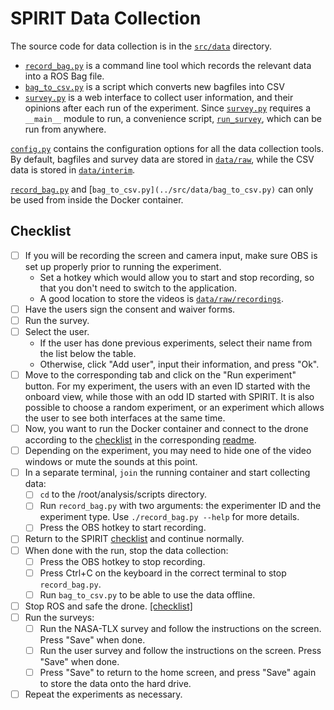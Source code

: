 # SPIRIT Data Collection

The source code for data collection is in the [`src/data`](../src/data) directory.

* [`record_bag.py`](../src/data/record_bag.py) is a command line tool which records the relevant data into a ROS Bag file.
* [`bag_to_csv.py`](../src/data/bag_to_csv.py) is a script which converts new bagfiles into CSV 
* [`survey.py`](../src/data/survey.py) is a web interface to collect user information, and their opinions after each run of the experiment.
Since [`survey.py`](../src/data/survey.py) requires a `__main__` module to run, a convenience script, [`run_survey`](../src/data/run_survey), which can be run from anywhere.

[`config.py`](../src/data/config.py) contains the configuration options for all the data collection tools.
By default, bagfiles and survey data are stored in [`data/raw`](../data/raw), while the CSV data is stored in [`data/interim`](../data/interim).

[`record_bag.py`](../src/data/record_bag.py) and [`bag_to_csv.py](../src/data/bag_to_csv.py)` can only be used from inside the Docker container.

## Checklist
* [ ] If you will be recording the screen and camera input, make sure OBS is set up properly prior to running the experiment.
  * Set a hotkey which would allow you to start and stop recording, so that you don't need to switch to the application.
  * A good location to store the videos is [`data/raw/recordings`](../data/raw/recordings).
* [ ] Have the users sign the consent and waiver forms.
* [ ] Run the survey.
* [ ] Select the user.
  * If the user has done previous experiments, select their name from the list below the table.
  * Otherwise, click "Add user", input their information, and press "Ok".
* [ ] Move to the corresponding tab and click on the "Run experiment" button.
For my experiment, the users with an even ID started with the onboard view, while those with an odd ID started with SPIRIT.
It is also possible to choose a random experiment, or an experiment which allows the user to see both interfaces at the same time.
* [ ] Now, you want to run the Docker container and connect to the drone according to the [checklist](readme_spirit.md#checklist) in the corresponding [readme](readme_spirit.md).
* [ ] Depending on the experiment, you may need to hide one of the video windows or mute the sounds at this point.
* [ ] In a separate terminal, `join` the running container and start collecting data:
  * [ ] `cd` to the /root/analysis/scripts directory.
  * [ ] Run `record_bag.py` with two arguments: the experimenter ID and the experiment type. Use `./record_bag.py --help` for more details.
  * [ ] Press the OBS hotkey to start recording.
* [ ] <a name="checklist-stop-collection" />Return to the SPIRIT [checklist](readme_spirit.md#checklist-collect_data) and continue normally.
* [ ] When done with the run, stop the data collection:
  * [ ] Press the OBS hotkey to stop recording.
  * [ ] Press Ctrl+C on the keyboard in the correct terminal to stop `record_bag.py`.
  * [ ] Run `bag_to_csv.py` to be able to use the data offline.
* [ ] Stop ROS and safe the drone. [[checklist]](readme_spirit.md#safe-drone)
* [ ] Run the surveys:
  * [ ] Run the NASA-TLX survey and follow the instructions on the screen. Press "Save" when done.
  * [ ] Run the user survey and follow the instructions on the screen. Press "Save" when done.
  * [ ] Press "Save" to return to the home screen, and press "Save" again to store the data onto the hard drive.
* [ ] Repeat the experiments as necessary.

